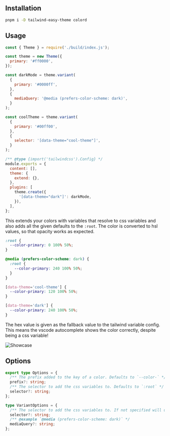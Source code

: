 ## Installation

```bash
pnpm i -D tailwind-easy-theme colord
```

## Usage

```javascript
const { Theme } = require('./build/index.js');

const theme = new Theme({
  primary: '#ff0000',
});

const darkMode = theme.variant(
  {
    primary: '#0000ff',
  },
  {
    mediaQuery: '@media (prefers-color-scheme: dark)',
  }
);

const coolTheme = theme.variant(
  {
    primary: '#00ff00',
  },
  {
    selector: '[data-theme="cool-theme"]',
  }
);

/** @type {import('tailwindcss').Config} */
module.exports = {
  content: [],
  theme: {
    extend: {},
  },
  plugins: [
    theme.create({
      '[data-theme="dark"]': darkMode,
    }),
  ],
};
```

This extends your colors with variables that resolve to css variables
and also adds all the given defaults to the `:root`. The color is converted to
hsl values, so that opacity works as expected.

```css
:root {
  --color-primary: 0 100% 50%;
}

@media (prefers-color-scheme: dark) {
  :root {
    --color-primary: 240 100% 50%;
  }
}

[data-theme='cool-theme'] {
  --color-primary: 120 100% 50%;
}

[data-theme='dark'] {
  --color-primary: 240 100% 50%;
}
```

The hex value is given as the fallback value to the tailwind variable config. This means
the vscode autocomplete shows the color correctly, despite being a css variable!

![Showcase](https://user-images.githubusercontent.com/14110063/215893197-ffc6d510-5086-4db8-ada8-fcbc90fd7ce3.png)

## Options

```typescript
export type Options = {
  /** The prefix added to the key of a color. Defaults to `--color-` */
  prefix?: string;
  /** The selector to add the css variables to. Defaults to `:root` */
  selector?: string;
};
```

```typescript
type VariantOptions = {
  /** The selector to add the css variables to. If not specified will use main theme's selector. */
  selector?: string;
  /** @example `@media (prefers-color-scheme: dark)` */
  mediaQuery?: string;
};
```
